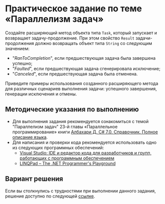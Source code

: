 # Практическое задание по теме «Параллелизм задач»

Создайте расширяющий метод объекта типа `Task`, который запускает и возвращает задачу-продолжение. При этом свойство `Result` задачи-продолжения должно возвращать объект типа `String` со следующим значением:

- "*RanToCompletion*", если предшествующая задача была завершена успешно;
- "*Faulted*", если предшествующая задача сгенерировала исключение;
- "*Canceled*", если предшествующая задача была отменена.

Приведите примеры использования созданного расширяющего метода для различных сценариев выполнения задачи: успешного завершения, генерации исключения и отмены.

## Методические указания по выполнению

- Для выполнения задания рекомендуется ознакомиться с темой "Параллелизм задач" 23-й главы «Параллельное программирование» книги [Албахари Д. C# 7.0. Справочник. Полное описание языка](https://csharpcooking.github.io/theory/AlbahariCSharp7Ru.pdf).
- Для написания и проверки кода рекомендуется использовать одно из следующих программных обеспечений:
  - [Visual Studio: IDE и редактор кода для разработчиков и групп, работающих с программным обеспечением](https://visualstudio.microsoft.com/)
  - [LINQPad – The .NET Programmer's Playground](https://www.linqpad.net/)

## Вариант решения

Если вы столкнулись с трудностями при выполнении данного задания, решение доступно по следующей [ссылке](https://github.com/CSharpCooking/ParallelProgramming/blob/Task-Parallelism/Task-Parallelism-Task-Solution/Program.cs).